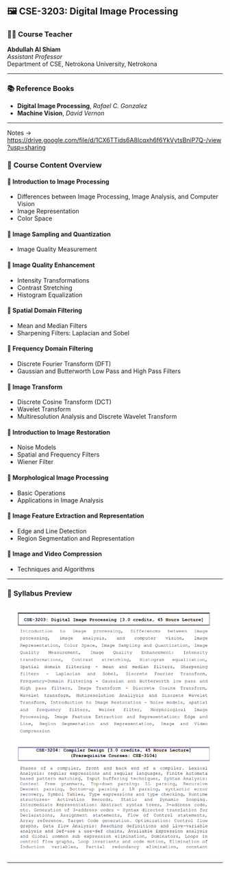 ## 🖼️ **CSE-3203: Digital Image Processing**

### 👨‍🏫 **Course Teacher**

**Abdullah Al Shiam**  
_Assistant Professor_  
Department of CSE, Netrokona University, Netrokona

---

### 📚 **Reference Books**

- **Digital Image Processing**, _Rafael C. Gonzalez_
- **Machine Vision**, _David Vernon_

---

Notes -> https://drive.google.com/file/d/1CX6TTids6A8lcqxh6f6YkVytsBniP7Q-/view?usp=sharing

### 🧩 **Course Content Overview**

#### 🔹 **Introduction to Image Processing**

- Differences between Image Processing, Image Analysis, and Computer Vision
- Image Representation
- Color Space

#### 🔹 **Image Sampling and Quantization**

- Image Quality Measurement

#### 🔹 **Image Quality Enhancement**

- Intensity Transformations
- Contrast Stretching
- Histogram Equalization

#### 🔹 **Spatial Domain Filtering**

- Mean and Median Filters
- Sharpening Filters: Laplacian and Sobel

#### 🔹 **Frequency Domain Filtering**

- Discrete Fourier Transform (DFT)
- Gaussian and Butterworth Low Pass and High Pass Filters

#### 🔹 **Image Transform**

- Discrete Cosine Transform (DCT)
- Wavelet Transform
- Multiresolution Analysis and Discrete Wavelet Transform

#### 🔹 **Introduction to Image Restoration**

- Noise Models
- Spatial and Frequency Filters
- Wiener Filter

#### 🔹 **Morphological Image Processing**

- Basic Operations
- Applications in Image Analysis

#### 🔹 **Image Feature Extraction and Representation**

- Edge and Line Detection
- Region Segmentation and Representation

#### 🔹 **Image and Video Compression**

- Techniques and Algorithms

---

### 🧾 **Syllabus Preview**

![sy](../extra/sy2.png)

---
